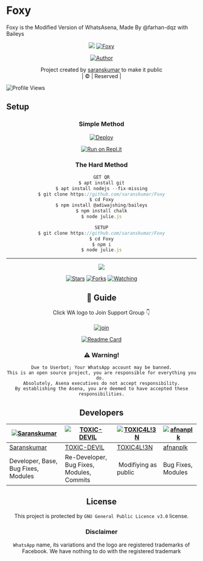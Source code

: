 # Foxy
Foxy is the Modified Version of WhatsAsena, Made By @farhan-dqz with Baileys

<div align="center">
  <img border-radius: 15px src="https://www.linkpicture.com/q/Foxy.jpg>
  <p align="center">
<a href="#"><img title="Foxy" src="https://img.shields.io/badge/Foxy-green?colorA=%23ff0000&colorB=%23017e40&style=for-the-badge"></a>
</p>
  <p align="center">
<a href="https://github.com/saranskumar"><img title="Author" src="https://img.shields.io/badge/Author-saranskumar/Foxy?color=blue&style=for-the-badge&logo=whatsapp"></a>
</p>
</div>
<p align="center">
Project created by <a href="https://github.com/saranskumar">saranskumar</a> to make it public
    <br>
       | © |
        Reserved |
    <br> 
</p>

![Profile Views](https://hits.seeyoufarm.com/api/count/incr/badge.svg?url=https://github.com/saranskumar/Foxy&title=Profile%20Views)

## Setup
<div align="center">

  ### Simple Method
  
[![Deploy](https://www.herokucdn.com/deploy/button.svg)](https://heroku.com/deploy?template=https://github.com/saranskumar/Foxy) 
  
[![Run on Repl.it](https://repl.it/badge/github/quiec/whatsAlfa)](https://replit.com/@Farhandqz/Foxy)
  
### The Hard Method
```js
GET QR
$ apt install git
$ apt install nodejs --fix-missing
$ git clone https://github.com/saranskumar/Foxy
$ cd Foxy
$ npm install @adiwajshing/baileys
$ npm install chalk
$ node julie.js
```
      
```js
SETUP
$ git clone https://github.com/saranskumar/Foxy
$ cd Foxy
$ npm i
$ node julie.js
```

----

  <p align="center">
  <a href="httsp://github.com/saranskumar/Foxy">
    
<a href="https://github.com/saranskumar/followers">
<img src="https://img.shields.io/github/repo-size/saranskumar/Foxy?color=green&label=Repo%20total%20size&style=plastic">
<p align="center">
<a href="https://github.com/saranskumar/followers"
<img title="Followers" src="https://img.shields.io/github/followers/saranskumar?color=blue&style=flat-square"></a>
<a href="https://github.com/saranskumar/Foxy/stargazers/"><img title="Stars" src="https://img.shields.io/github/stars/saranskumar/Foxy?color=blue&style=flat-square"></a>
<a href="https://github.com/saranskumar/Foxy/network/members"><img title="Forks" src="https://img.shields.io/github/forks/saranskumar/Foxy?color=blue&style=flat-square"></a>
<a href="https://github.com/saranskumar/Foxy/watchers"><img title="Watching" src="https://img.shields.io/github/watchers/saranskumar/Foxy?label=Watchers&color=blue&style=flat-square"></a>
</p>

## 📢 Guide
Click WA logo to Join Support Group 👇
    <br>
<br>
  [![join](https://github.com/Alien-alfa/PublicBot/blob/main/wlogo.svg.png)](https://chat.whatsapp.com/LjchFlb1WJ56gVeA63bcLw)
  <div align="center">
       
  [![Readme Card](https://github-readme-stats.vercel.app/api/pin/?username=saranskumar&repo=Foxy&theme=nightowl)](https://github.com/saranskumar/Foxy)
  </div>
    
### ⚠️ Warning! 
```
Due to Userbot; Your WhatsApp account may be banned.
This is an open source project, you are responsible for everything you do. 
Absolutely, Asena executives do not accept responsibility.
By establishing the Asena, you are deemed to have accepted these responsibilities.
```

## Developers
  <div align="center">
    
  [![Saranskumar](https://github.com/saranskumar.png?size=100)](https://github.com/saranskumar) | [![TOXIC-DEVIL](https://github.com/TOXIC-DEVIL.png?size=100)](https://github.com/TOXIC-DEVIL) |  [![TOXIC4L!3N](https://github.com/Alien-alfa.png?size=100)](https://github.com/AI-VIKI) | [![afnanplk](https://github.com/afnanplk.png?size=100)](https://github.com/afnanplk) 
----|----|----|----
[Saranskumar](https://github.com/saranskumar) | [TOXIC-DEVIL](https://github.com/TOXIC-DEVIL) | [TOXIC4L!3N](https://github.com/AI-VIKI) | [afnanplk](https://github.com/afnanplk) 
Developer, Base, Bug Fixes, Modules| Re-Developer, Bug Fixes, Modules, Commits |  Modifiying  as   public | Bug Fixes, Modules 
  </div>
    


## License
This project is protected by `GNU General Public Licence v3.0` license.

### Disclaimer
`WhatsApp` name, its variations and the logo are registered trademarks of Facebook. We have nothing to do with the registered trademark
